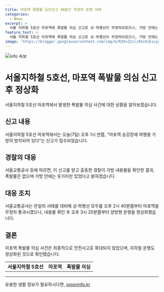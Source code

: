 ```yaml
---
title: 마포역 폭발물 오인신고 40분간 무정차 운행 사태
categories:
  - News
excerpt: >
  서울 지하철 5호선 마포역에 폭발물 의심 신고로 상·하행선이 무정차되었으나, 가방 안에는 옷가지만 들어 있었음이 확인되어 정상화되었다. 경찰과 공사가 통합 대응하여 안전을 확보했으며, 양방향 운행을 정상화했다. (150자)
feature_text: >
  서울 지하철 5호선 마포역에 폭발물 의심 신고로 상·하행선이 무정차되었으나, 가방 안에는 옷가지만 들어 있었음이 확인되어 정상화되었다. 경찰과 공사가 통합 대응하여 안전을 확보했으며, 양방향 운행을 정상화했다. (150자)
image: 'https://blogger.googleusercontent.com/img/b/R29vZ2xl/AVvXsEixyZcFfHzMRdzZMjFBmAUKJYCLCGyLL1o632UiGVXcaFdKo_bkvkuCioo0uUKlGfBVcT3P84aROyZIXSBEx3Aw5nCQ3pTgDom1WDC4m8eifvWiAmWEEVb4x6G_l8C0QH225ldMjyaFvpxGEBGNO37VmDTDMHGhJPq73UglMfDca1-0aw/s1600/blogspot.png'
---
```


<p><img src="https://blogger.googleusercontent.com/img/b/R29vZ2xl/AVvXsEixyZcFfHzMRdzZMjFBmAUKJYCLCGyLL1o632UiGVXcaFdKo_bkvkuCioo0uUKlGfBVcT3P84aROyZIXSBEx3Aw5nCQ3pTgDom1WDC4m8eifvWiAmWEEVb4x6G_l8C0QH225ldMjyaFvpxGEBGNO37VmDTDMHGhJPq73UglMfDca1-0aw/s1600/blogspot.png" alt="info 속보" /></p>

<h1 data-ke-size="size26">서울지하철 5호선, 마포역 폭발물 의심 신고 후 정상화</h1>

<p data-ke-size="size16">서울지하철 5호선 마포역에서 발생한 폭발물 의심 사건에 대한 상황을 알아보겠습니다.</p>

<h2 data-ke-size="size26">신고 내용</h2>

<p data-ke-size="size16">서울지하철 5호선 마포역에서는 오늘(7일) 오후 1시 반쯤, "마포역 승강장에 여행용 가방이 방치되어 있다"는 신고가 접수되었습니다.</p>

<h2 data-ke-size="size26">경찰의 대응</h2>

<p data-ke-size="size16">서울교통공사 등에 따르면, 이 신고를 받고 출동한 경찰이 가방 내용물을 확인한 결과, 폭발물은 없으며 가방 안에는 옷가지만 있었다고 밝혀졌습니다.</p>

<h2 data-ke-size="size26">대응 조치</h2>

<p data-ke-size="size16">서울교통공사는 만일의 사태를 대비해 상·하행선 모두를 오후 2시 40분쯤부터 마포역을 무정차 통과시켰으나, 내용물 확인 후 오후 3시 20분쯤부터 양방향 운행을 정상화했습니다.</p>

<h2 data-ke-size="size26">결론</h2>

<p data-ke-size="size16">마포역 폭발물 의심 사건은 최종적으로 안전사고로 확대되지 않았으며, 지하철 운행도 정상화된 것으로 확인됐습니다.</p>

<table>
    <tr>
        <td style="text-align: center; height: 17px;"><b>서울지하철 5호선</b></td>
        <td style="text-align: center; height: 17px;"><b>마포역</b></td>
        <td style="text-align: center; height: 17px;"><b>폭발물 의심</b></td>
    </tr>
</table>

<p><hr></p>
유용한 생활 정보가 필요하시다면, <a href="https://onioninfo.kr" rel="dofollow">onioninfo.kr</a>


